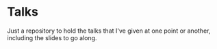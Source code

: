 # Talks

Just a repository to hold the talks that I've given at one point or another, including the slides to go along.

